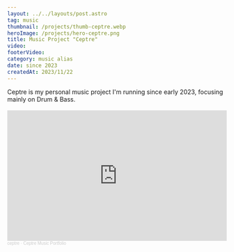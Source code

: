 ```yaml
---
layout: ../../layouts/post.astro
tag: music
thumbnail: /projects/thumb-ceptre.webp
heroImage: /projects/hero-ceptre.png
title: Music Project "Ceptre"
video:
footerVideo: 
category: music alias
date: since 2023
createdAt: 2023/11/22
---
```

<div>
Ceptre is my personal music project I'm running since early 2023, focusing mainly on Drum & Bass. 
</div>
<div>
<br>
<iframe width="100%" height="300" scrolling="no" frameborder="no" allow="autoplay" src="https://w.soundcloud.com/player/?url=https%3A//api.soundcloud.com/playlists/1837766418%3Fsecret_token%3Ds-Pi5SbcCU2Eg&color=%23ff5500&auto_play=false&hide_related=false&show_comments=false&show_user=false&show_reposts=false&show_teaser=false&visual=true"></iframe><div style="font-size: 10px; color: #cccccc;line-break: anywhere;word-break: normal;overflow: hidden;white-space: nowrap;text-overflow: ellipsis; font-family: Interstate,Lucida Grande,Lucida Sans Unicode,Lucida Sans,Garuda,Verdana,Tahoma,sans-serif;font-weight: 100;"><a href="https://soundcloud.com/ceptre" title="ceptre" target="_blank" style="color: #cccccc; text-decoration: none;">ceptre</a> · <a href="https://soundcloud.com/ceptre/sets/ceptre-music-portfolio/s-Pi5SbcCU2Eg" title="Ceptre Music Portfolio" target="_blank" style="color: #cccccc; text-decoration: none;">Ceptre Music Portfolio</a></div>
</div>